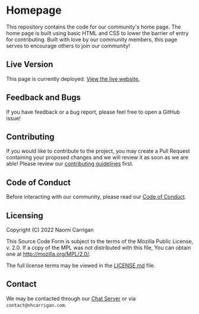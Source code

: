 # Homepage

This repository contains the code for our community's home page. The home page is built using basic HTML and CSS to lower the barrier of entry for contributing. Built with love by our community members, this page serves to encourage others to join our community!

## Live Version

This page is currently deployed. [View the live website.](https://www.naomis-novas.com)

## Feedback and Bugs

If you have feedback or a bug report, please feel free to open a GitHub issue!

## Contributing

If you would like to contribute to the project, you may create a Pull Request containing your proposed changes and we will review it as soon as we are able! Please review our [contributing guidelines](CONTRIBUTING.md) first.

## Code of Conduct

Before interacting with our community, please read our [Code of Conduct](CODE_OF_CONDUCT.md).

## Licensing

Copyright (C) 2022 Naomi Carrigan

This Source Code Form is subject to the terms of the Mozilla Public
License, v. 2.0. If a copy of the MPL was not distributed with this
file, You can obtain one at http://mozilla.org/MPL/2.0/.

The full license terms may be viewed in the [LICENSE.md](./LICENSE.md) file.

## Contact

We may be contacted through our [Chat Server](http://chat.nhcarrigan.com) or via `contact@nhcarrigan.com`.
